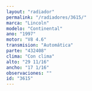 ```yaml
---
layout: "radiador"
permalink: "/radiadores/3615/"
marca: "Lincoln"
modelo: "Continental"
ano: "1997"
motor: "V8 4.6"
transmision: "Automática"
parte: "432408"
clima: "Con clima"
alto: "29 11/16"
ancho: "17 1/16"
observaciones: ""
id: "3615"
---
```


